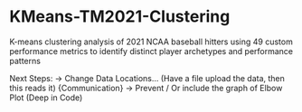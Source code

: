# KMeans-TM2021-Clustering
K-means clustering analysis of 2021 NCAA baseball hitters using 49 custom performance metrics to identify distinct player archetypes and performance patterns

Next Steps:
 -> Change Data Locations... (Have a file upload the data, then this reads it) {Communication}
 -> Prevent / Or include the graph of Elbow Plot (Deep in Code)